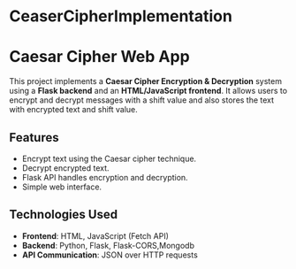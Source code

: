 # CeaserCipherImplementation

# Caesar Cipher Web App

This project implements a **Caesar Cipher Encryption & Decryption** system using a **Flask backend** and an **HTML/JavaScript frontend**. It allows users to encrypt and decrypt messages with a shift value and also stores the text with encrypted text and shift value.

## Features
- Encrypt text using the Caesar cipher technique.
- Decrypt encrypted text.
- Flask API handles encryption and decryption.
- Simple web interface.

## Technologies Used
- **Frontend**: HTML, JavaScript (Fetch API)
- **Backend**: Python, Flask, Flask-CORS,Mongodb
- **API Communication**: JSON over HTTP requests
